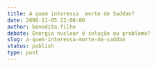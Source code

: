 ```yaml
---
title: A quem interessa  morte de Saddan?
date: 2006-11-05 22:00:00
author: benedito.filho
debate: Energia nuclear é solução ou problema?
slug: a-quem-interessa-morte-de-saddan
status: publish 
type: post
---
```



